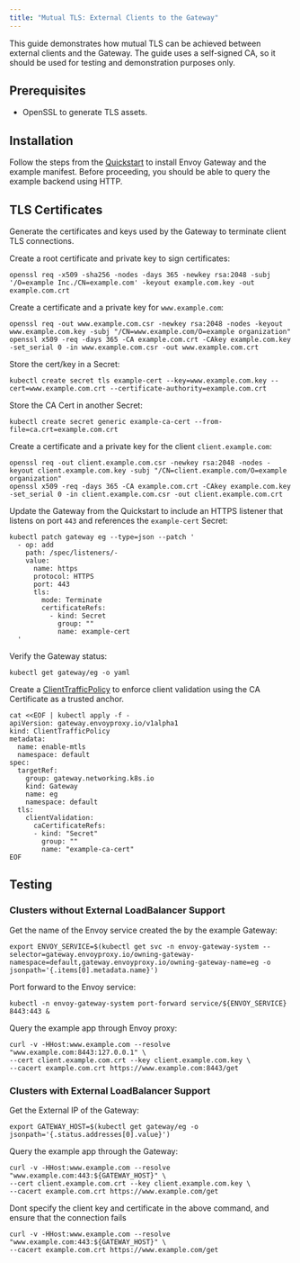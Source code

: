 ```yaml
---
title: "Mutual TLS: External Clients to the Gateway"
---
```


This guide demonstrates how mutual TLS can be achieved between external clients and the Gateway. The guide uses a self-signed CA, so it should be used for
testing and demonstration purposes only.

## Prerequisites

- OpenSSL to generate TLS assets.

## Installation

Follow the steps from the [Quickstart](../../quickstart) to install Envoy Gateway and the example manifest.
Before proceeding, you should be able to query the example backend using HTTP.

## TLS Certificates

Generate the certificates and keys used by the Gateway to terminate client TLS connections.

Create a root certificate and private key to sign certificates:

```shell
openssl req -x509 -sha256 -nodes -days 365 -newkey rsa:2048 -subj '/O=example Inc./CN=example.com' -keyout example.com.key -out example.com.crt
```

Create a certificate and a private key for `www.example.com`:

```shell
openssl req -out www.example.com.csr -newkey rsa:2048 -nodes -keyout www.example.com.key -subj "/CN=www.example.com/O=example organization"
openssl x509 -req -days 365 -CA example.com.crt -CAkey example.com.key -set_serial 0 -in www.example.com.csr -out www.example.com.crt
```

Store the cert/key in a Secret:

```shell
kubectl create secret tls example-cert --key=www.example.com.key --cert=www.example.com.crt --certificate-authority=example.com.crt
```

Store the CA Cert in another Secret:

```shell
kubectl create secret generic example-ca-cert --from-file=ca.crt=example.com.crt
```

Create a certificate and a private key for the client `client.example.com`:

```shell
openssl req -out client.example.com.csr -newkey rsa:2048 -nodes -keyout client.example.com.key -subj "/CN=client.example.com/O=example organization"
openssl x509 -req -days 365 -CA example.com.crt -CAkey example.com.key -set_serial 0 -in client.example.com.csr -out client.example.com.crt
```

Update the Gateway from the Quickstart to include an HTTPS listener that listens on port `443` and references the
`example-cert` Secret:

```shell
kubectl patch gateway eg --type=json --patch '
  - op: add
    path: /spec/listeners/-
    value:
      name: https
      protocol: HTTPS
      port: 443
      tls:
        mode: Terminate
        certificateRefs:
          - kind: Secret
            group: ""
            name: example-cert
  '
```

Verify the Gateway status:

```shell
kubectl get gateway/eg -o yaml
```

Create a [ClientTrafficPolicy][] to enforce client validation using the CA Certificate as a trusted anchor.

```shell
cat <<EOF | kubectl apply -f -
apiVersion: gateway.envoyproxy.io/v1alpha1
kind: ClientTrafficPolicy
metadata:
  name: enable-mtls
  namespace: default
spec:
  targetRef:
    group: gateway.networking.k8s.io
    kind: Gateway
    name: eg
    namespace: default
  tls:
    clientValidation:
      caCertificateRefs:
      - kind: "Secret"
        group: ""
        name: "example-ca-cert"
EOF
```

## Testing

### Clusters without External LoadBalancer Support

Get the name of the Envoy service created the by the example Gateway:

```shell
export ENVOY_SERVICE=$(kubectl get svc -n envoy-gateway-system --selector=gateway.envoyproxy.io/owning-gateway-namespace=default,gateway.envoyproxy.io/owning-gateway-name=eg -o jsonpath='{.items[0].metadata.name}')
```

Port forward to the Envoy service:

```shell
kubectl -n envoy-gateway-system port-forward service/${ENVOY_SERVICE} 8443:443 &
```

Query the example app through Envoy proxy:

```shell
curl -v -HHost:www.example.com --resolve "www.example.com:8443:127.0.0.1" \
--cert client.example.com.crt --key client.example.com.key \
--cacert example.com.crt https://www.example.com:8443/get
```

### Clusters with External LoadBalancer Support

Get the External IP of the Gateway:

```shell
export GATEWAY_HOST=$(kubectl get gateway/eg -o jsonpath='{.status.addresses[0].value}')
```

Query the example app through the Gateway:

```shell
curl -v -HHost:www.example.com --resolve "www.example.com:443:${GATEWAY_HOST}" \
--cert client.example.com.crt --key client.example.com.key \
--cacert example.com.crt https://www.example.com/get
```

Dont specify the client key and certificate in the above command, and ensure that the connection fails

```shell
curl -v -HHost:www.example.com --resolve "www.example.com:443:${GATEWAY_HOST}" \
--cacert example.com.crt https://www.example.com/get
```

[ClientTrafficPolicy]: ../../../api/extension_types#clienttrafficpolicy
